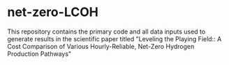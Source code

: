 # net-zero-LCOH
This repository contains the primary code and all data inputs used to generate results in the scientific paper titled "Leveling the Playing Field:: A Cost Comparison of Various Hourly-Reliable, Net-Zero Hydrogen Production Pathways"
